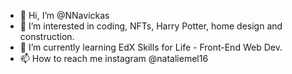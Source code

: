 - 👋 Hi, I’m @NNavickas
- 👀 I’m interested in coding, NFTs, Harry Potter, home design and construction.
- 🌱 I’m currently learning EdX Skills for Life - Front-End Web Dev.
- 📫 How to reach me instagram @nataliemel16

<!---
NNavickas/NNavickas is a ✨ special ✨ repository because its `README.md` (this file) appears on your GitHub profile.
You can click the Preview link to take a look at your changes.
--->
